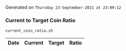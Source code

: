 Generated on `Thursday 23-September-2021 at 23:09:12`

### Current to Target Coin Ratio
`current_coin_ratio.sh`

Date|Current|Target|Ratio
---|---|---|---
